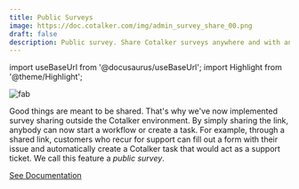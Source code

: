 ```yaml
---
title: Public Surveys
image: https://doc.cotalker.com/img/admin_survey_share_00.png
draft: false
description: Public survey. Share Cotalker surveys anywhere and with anyone!
---
```


import useBaseUrl from '@docusaurus/useBaseUrl'; 
import Highlight from '@theme/Highlight';


<div className="align-center">
<div class="card">
<div class="card__header">

</div>
<div class="card__image">
<img alt="fab" class="img_card item shadow--tl" src={useBaseUrl('img/admin_survey_share_00.png')} />
<br/>
</div>
<div class="card__body">

Good things are meant to be shared. That's why we've now implemented survey sharing outside the Cotalker environment. By simply sharing the link, anybody can now start a workflow or create a task.  For example, through a shared link, customers who recur for support can fill out a form with their issue and automatically create a Cotalker task that would act as a support ticket. We call this feature a _public survey_.

</div>
<div className="card__footer text-center align-padding-center">

<a className="button button--info button--block" href="/docs/documentation/admin/workflows/admin_workflow_public_survey">See Documentation</a>
<br/>

</div>
</div>
</div>
